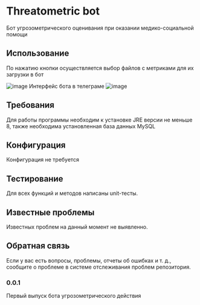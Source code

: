# Threatometric bot

Бот угрозометрического оценивания при оказании медико-социальной помощи

## Использование

По нажатию кнопки осуществляется выбор файлов с метриками для их загрузки в бот

![image](https://user-images.githubusercontent.com/73663755/176111135-419b7e12-9cc5-491d-ac9c-46187a03f1ac.png)
Интерфейс бота в телеграме
![image](https://user-images.githubusercontent.com/73663755/176111159-fb7967b8-ece5-4982-b972-8bab9bcb009f.png)

## Требования
Для работы программы необходим к установке JRE версии не меньше 8, также необходима установленная база данных MySQL

## Конфигурация

Конфигурация не требуется

## Тестирование

Для всех функций и методов написаны unit-тесты.

## Известные проблемы

Известных проблем на данный момент не выявленно.

## Обратная связь

Если у вас есть вопросы, проблемы, отчеты об ошибках и т. д., сообщите о проблеме в системе отслеживания проблем репозитория.

### 0.0.1

Первый выпуск бота угрозометрического действия
